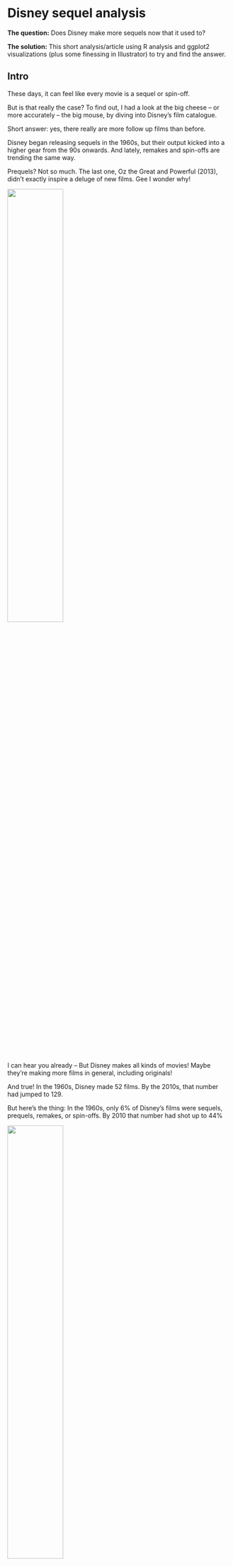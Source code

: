 # Disney sequel analysis

**The question:** Does Disney make more sequels now that it used to?

**The solution:** This short analysis/article using R analysis and ggplot2 visualizations (plus some finessing in Illustrator) to try and find the answer. 

## Intro
These days, it can feel like every movie is a sequel or spin-off. 

But is that really the case? To find out, I had a look at the big cheese – or more accurately – the big mouse, by diving into Disney’s film catalogue.

Short answer: yes, there really are more follow up films than before.

Disney began releasing sequels in the 1960s, but their output kicked into a higher gear from the 90s onwards. And lately, remakes and spin-offs are trending the same way.

Prequels? Not so much. The last one, Oz the Great and Powerful (2013), didn’t exactly inspire a deluge of new films. Gee I wonder why!

<img src="https://github.com/TurnerHaa/disney-sequels/blob/main/images/01_cumulativeReleases.png" height = "50%">

I can hear you already  – But Disney makes all kinds of movies! Maybe they’re making more films in general, including originals!

And true! In the 1960s, Disney made 52 films. By the 2010s, that number had jumped to 129.

But here’s the thing: In the 1960s, only 6% of Disney’s films were sequels, prequels, remakes, or spin-offs. By 2010 that number had shot up to 44%

<img src="https://github.com/TurnerHaa/disney-sequels/blob/main/images/02_decadeWaffle.png" height = "50%">

But some studios have more to answer for this slew of sequels than others. 

Curiously – Walt Disney Pictures, the company that started it all, releases the fewest non-original movies of the lot.

The real culprits? You guessed it – Marvel’s cinematic universe and Lucasfilm’s cinematic galaxy far, far away.

<img src="https://github.com/TurnerHaa/disney-sequels/blob/main/images/03_studioWaffles.png" height = "50%">

So job done right? Yes, today Disney is leaning more on its past work than it did in the past. In fact, since 2020 more than 1 in 3 Disney films were connected to a previous movie.

Does that mean that Disney has lost their spark? Are they less creative than they used to be? Not necessarily.

<img src="https://github.com/TurnerHaa/disney-sequels/blob/main/images/04proportionChange.png" height = "50%">

When Disney released their first film, Snow White and the Seven Dwarves, there weren’t exactly many movies to copy.

Did that mean they just churned out new idea after new ideal? Of course not! 

They borrowed from what was popular at the time – books, plays, nursery rhymes, fairy tales – let’s add them to our chart.

<img src="https://github.com/TurnerHaa/disney-sequels/blob/main/images/05proportionChange.png" height = "50%">

And when we do, we finally see a historic handover – a baton pass between zeitgeists. 

Because when they need inspiration for their movies, Disney has always looked to popular culture.

In the 1930s, that meant adapting popular books and plays. Today, it means adapting their own work.

In the middle, are the new ideas. Fresh, never before seen silver screen classics. And actually, they haven’t really changed much. Nearly half of all Disney movies are original stories, and that’s as true today as it was in the 1940s.

So are Disney really releasing more sequels? Yes. But for better or worse, they’re not being any less creative than they were 80 years ago.

But does it mean I’ll be rushing to the cinema for the seventh entry in the Freaky Friday franchise due later this year? I wouldn’t count on it.
